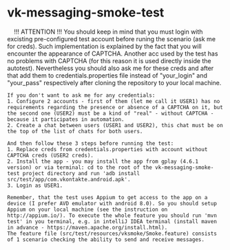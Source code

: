# vk-messaging-smoke-test
    !!! ATTENTION !!! You should keep in mind that you must login with excisting pre-configured test account before runing the scenario (ask me for creds). Such implementation is explained by the fact that you will encounter the appearance of CAPTCHA. 
    Another acc used by the test has no problems with CAPTCHA (for this reason it is used directly inside the autotest). Nevertheless you should also ask me for these creds and after that add them to credentials.properties file instead of "your_login" and "your_pass" respectively after cloning the repository to your local machine.
    
    If you don't want to ask me for any credentials:
    1. Configure 2 accounts - first of them (let me call it USER1) has no requirements regarding the presence or absence of a CAPTCHA on it, but the second one (USER2) must be a kind of "real" - without CAPTCHA - because it participates in automation.
    2. Create a chat between users (USER1 and USER2), this chat must be on the top of the list of chats for both users.
    
    And then follow these 3 steps before running the test:
    1. Replace creds from credentials.properties with account without CAPTCHA creds (USER2 creds).
    2. Install the app - you may install the app from gplay (4.6.1 version) or via terminal: cd to the root of the vk-messaging-smoke-test project directory and run 'adb install src/test/app/com.vkontakte.android.apk'.
    3. Login as USER1.
    
    Remember, that the test uses Appium to get access to the app on a device (I prefer AVD emulator with android 8.0). So you should setup Appium on your local machine (see the instruction on http://appium.io/). To execute the whole feature you should run 'mvn test' in you terminal, e.g. in intelliJ IDEA terminal (install maven in advance - https://maven.apache.org/install.html).
    The feature file (src/test/resources/vksmoke/Smoke.feature) consists of 1 scenario checking the ability to send and receive messages.
